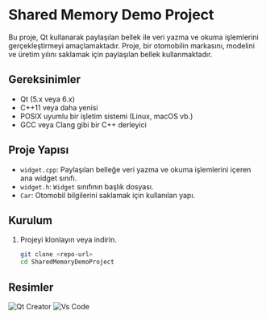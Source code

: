 # Shared Memory Demo Project

Bu proje, Qt kullanarak paylaşılan bellek ile veri yazma ve okuma işlemlerini gerçekleştirmeyi amaçlamaktadır. Proje, bir otomobilin markasını, modelini ve üretim yılını saklamak için paylaşılan bellek kullanmaktadır.

## Gereksinimler

- Qt (5.x veya 6.x)
- C++11 veya daha yenisi
- POSIX uyumlu bir işletim sistemi (Linux, macOS vb.)
- GCC veya Clang gibi bir C++ derleyici

## Proje Yapısı

- `widget.cpp`: Paylaşılan belleğe veri yazma ve okuma işlemlerini içeren ana widget sınıfı.
- `widget.h`: `Widget` sınıfının başlık dosyası.
- `Car`: Otomobil bilgilerini saklamak için kullanılan yapı.

## Kurulum

1. Projeyi klonlayın veya indirin.

   ```bash
   git clone <repo-url>
   cd SharedMemoryDemoProject

## Resimler

![Qt Creator](images/qt_creator.png)
![Vs Code](images/code.png)

